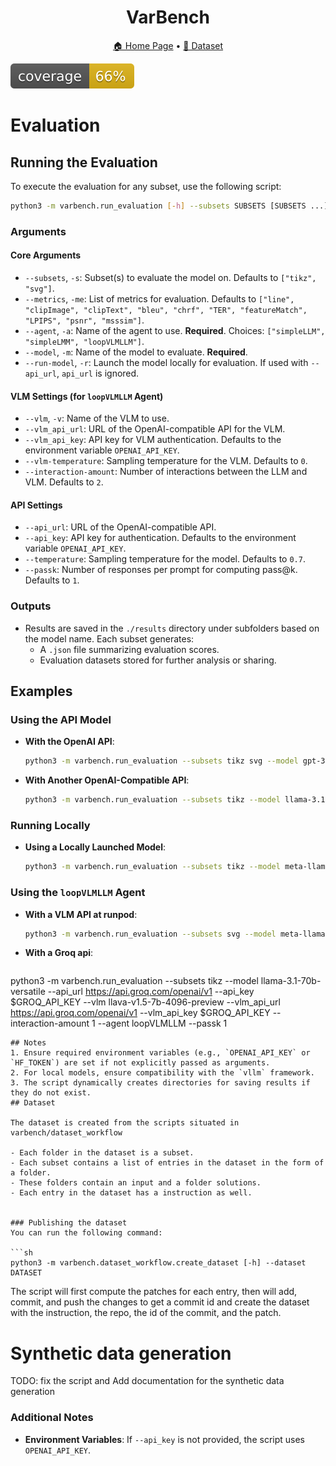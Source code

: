 <h1 align="center">
 VarBench
</h1>

<p align="center">  <a href="https://github.com/VarBench-SE/VarBench">🏠 Home Page</a> • <a href="https://huggingface.co/datasets/CharlyR/varbench">🤗 Dataset</a>   </p>

![](DOC/images/coverage.svg)


# Evaluation

## Running the Evaluation

To execute the evaluation for any subset, use the following script:

```sh
python3 -m varbench.run_evaluation [-h] --subsets SUBSETS [SUBSETS ...] --metrics METRICS [METRICS ...] --agent AGENT --model MODEL [--vlm VLM] [--vlm_api_url VLM_API_URL] [--vlm_api_key VLM_API_KEY] [--vlm-temperature VLM_TEMPERATURE] [--interaction-amount INTERACTION_AMOUNT] [--run-model] [--api_url API_URL] [--api_key API_KEY] [--temperature TEMPERATURE] [--passk PASSK]
```

### Arguments

#### Core Arguments
- `--subsets`, `-s`: Subset(s) to evaluate the model on. Defaults to `["tikz", "svg"]`.
- `--metrics`, `-me`: List of metrics for evaluation. Defaults to `["line", "clipImage", "clipText", "bleu", "chrf", "TER", "featureMatch", "LPIPS", "psnr", "msssim"]`.
- `--agent`, `-a`: Name of the agent to use. **Required**. Choices: `["simpleLLM", "simpleLMM", "loopVLMLLM"]`.
- `--model`, `-m`: Name of the model to evaluate. **Required**.
- `--run-model`, `-r`: Launch the model locally for evaluation. If used with `--api_url`, `api_url` is ignored.

#### VLM Settings (for `loopVLMLLM` Agent)
- `--vlm`, `-v`: Name of the VLM to use.
- `--vlm_api_url`: URL of the OpenAI-compatible API for the VLM.
- `--vlm_api_key`: API key for VLM authentication. Defaults to the environment variable `OPENAI_API_KEY`.
- `--vlm-temperature`: Sampling temperature for the VLM. Defaults to `0`.
- `--interaction-amount`: Number of interactions between the LLM and VLM. Defaults to `2`.

#### API Settings
- `--api_url`: URL of the OpenAI-compatible API.
- `--api_key`: API key for authentication. Defaults to the environment variable `OPENAI_API_KEY`.
- `--temperature`: Sampling temperature for the model. Defaults to `0.7`.
- `--passk`: Number of responses per prompt for computing pass@k. Defaults to `1`.

### Outputs

- Results are saved in the `./results` directory under subfolders based on the model name. Each subset generates:
  - A `.json` file summarizing evaluation scores.
  - Evaluation datasets stored for further analysis or sharing.

## Examples

### Using the API Model

- **With the OpenAI API**:
  ```sh
  python3 -m varbench.run_evaluation --subsets tikz svg --model gpt-3.5-turbo --api_key YOUR_API_KEY --agent simpleLLM
  ```

- **With Another OpenAI-Compatible API**:
  ```sh
  python3 -m varbench.run_evaluation --subsets tikz --model llama-3.1-70b-versatile --api_url https://api.groq.com/openai/v1 --api_key $GROQ_API_KEY --temperature 0.7 --passk 5 --agent simpleLLM
  ```

### Running Locally

- **Using a Locally Launched Model**:
  ```sh
  python3 -m varbench.run_evaluation --subsets tikz --model meta-llama/Llama-3.2-1B-Instruct --run-model --temperature 0.9 --passk 3 --agent simpleLLM
  ```

### Using the `loopVLMLLM` Agent

- **With a VLM API at runpod**:
  ```sh
  python3 -m varbench.run_evaluation --subsets svg --model meta-llama/Llama-3.2-1B-Instruct --api_url https://api.runpod.ai/YOURAPI/openai/v1 --api_key $RUNPOD_API_KEY --vlm llava-hf/llava-1.5-7b-hf --vlm_api_url https://api.runpod.ai/YOURAPI/openai/v1 --vlm_api_key $VLM_RUNPOD_API_KEY --interaction-amount 2 --agent loopVLMLLM
  ```
  
- **With a Groq api**:
  ```sh
python3 -m varbench.run_evaluation --subsets tikz --model llama-3.1-70b-versatile --api_url https://api.groq.com/openai/v1 --api_key $GROQ_API_KEY --vlm llava-v1.5-7b-4096-preview --vlm_api_url https://api.groq.com/openai/v1 --vlm_api_key $GROQ_API_KEY --interaction-amount 1 --agent loopVLMLLM --passk 1
  ```
## Notes
1. Ensure required environment variables (e.g., `OPENAI_API_KEY` or `HF_TOKEN`) are set if not explicitly passed as arguments.
2. For local models, ensure compatibility with the `vllm` framework.
3. The script dynamically creates directories for saving results if they do not exist.
## Dataset

The dataset is created from the scripts situated in varbench/dataset_workflow

- Each folder in the dataset is a subset.
- Each subset contains a list of entries in the dataset in the form of a folder.
- These folders contain an input and a folder solutions.
- Each entry in the dataset has a instruction as well.


### Publishing the dataset
You can run the following command:

```sh
python3 -m varbench.dataset_workflow.create_dataset [-h] --dataset DATASET
```

The script will first compute the patches for each entry, then will add, commit, and push the changes to get a commit id and create the dataset with the instruction, the repo, the id of the commit, and the patch.

# Synthetic data generation
TODO: fix the script and Add documentation for the synthetic data generation

### Additional Notes
- **Environment Variables**: If `--api_key` is not provided, the script uses `OPENAI_API_KEY`.

